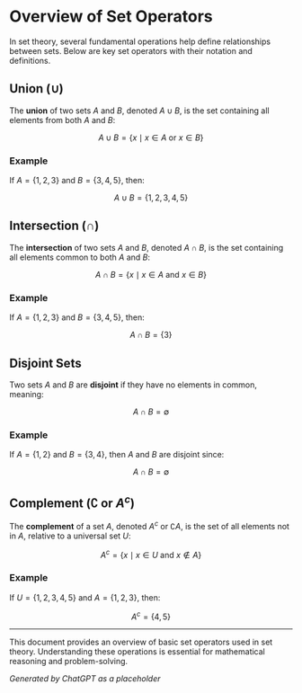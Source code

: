 # Overview of Set Operators

In set theory, several fundamental operations help define relationships between sets. Below are key set operators with their notation and definitions.

## Union ($\cup$)
The **union** of two sets $A$ and $B$, denoted $A \cup B$, is the set containing all elements from both $A$ and $B$:

$$ A \cup B = \lbrace x \mid x \in A \text{ or } x \in B \rbrace $$

### Example
If $A = \lbrace1, 2, 3\rbrace$ and $B = \lbrace3, 4, 5\rbrace$, then:

$$ A \cup B = \lbrace1, 2, 3, 4, 5\rbrace $$

## Intersection ($\cap$)
The **intersection** of two sets $A$ and $B$, denoted $A \cap B$, is the set containing all elements common to both $A$ and $B$:

$$ A \cap B = \lbrace x \mid x \in A \text{ and } x \in B \rbrace $$

### Example
If $A = \lbrace1, 2, 3\rbrace$ and $B = \lbrace3, 4, 5\rbrace$, then:

$$ A \cap B = \lbrace3\rbrace $$

## Disjoint Sets
Two sets $A$ and $B$ are **disjoint** if they have no elements in common, meaning:

$$ A \cap B = \emptyset $$

### Example
If $A = \lbrace1, 2\rbrace$ and $B = \lbrace3, 4\rbrace$, then $A$ and $B$ are disjoint since:

$$ A \cap B = \emptyset $$

## Complement ($\complement$ or $A^c$)
The **complement** of a set $A$, denoted $A^c$ or $\complement A$, is the set of all elements not in $A$, relative to a universal set $U$:

$$ A^c = \lbrace x \mid x \in U \text{ and } x \notin A \rbrace $$

### Example
If $U = \lbrace1, 2, 3, 4, 5\rbrace$ and $A = \lbrace1, 2, 3\rbrace$, then:

$$ A^c = \lbrace4, 5\rbrace $$

---
This document provides an overview of basic set operators used in set theory. Understanding these operations is essential for mathematical reasoning and problem-solving.

*Generated by ChatGPT as a placeholder*